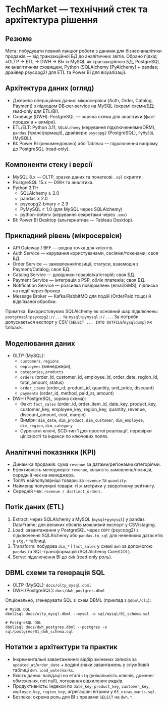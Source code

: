 # TechMarket — технічний стек та архітектура рішення

## Резюме
Мета: побудувати повний ланцюг роботи з даними для бізнес‑аналітики продажів — від транзакційної БД до аналітичних звітів. Обрано підхід «OLTP → ETL → DWH → BI» із MySQL як транзакційною БД, PostgreSQL як аналітичним сховищем, Python (SQLAlchemy [PyAlchemy] + pandas; драйвер psycopg2) для ETL та Power BI для візуалізації.

## Архітектура даних (огляд)
- Джерела операційних даних: мікросервіси (Auth, Order, Catalog, Payment) з підходом DB‑per‑service на MySQL (окремі схеми/БД; read‑only для ETL/BI).
- Сховище (DWH): PostgreSQL — зоряна схема для аналітики (факт продажів + виміри).
- ETL/ELT: Python 3.11, `SQLAlchemy` (керування підключеннями/ORM), `pandas` (трансформації), драйвери: `psycopg2` (PostgreSQL), `PyMySQL` (MySQL).
- BI: Power BI (рекомендовано) або Tableau — підключення напряму до PostgreSQL (read‑only).

## Компоненти стеку і версії
- MySQL 8.x — OLTP, зразки даних та початкові `.sql` скрипти.
- PostgreSQL 15.x — DWH та аналітика.
- Python 3.11+
  - SQLAlchemy ≥ 2.0
  - pandas ≥ 2.0
  - psycopg2-binary ≥ 2.9
  - PyMySQL ≥ 1.0 (для MySQL через SQLAlchemy)
  - python-dotenv (керування секретами через `.env`)
- BI: Power BI Desktop (альтернатива — Tableau Desktop).

## Прикладний рівень (мікросервіси)
- API Gateway / BFF — вхідна точка для клієнтів.
- Auth Service — керування користувачами, сесіями/токенами; своя БД.
- Order Service — замовлення/позиції, статуси, взаємодія з Payment/Catalog; своя БД.
- Catalog Service — довідники товарів/категорій; своя БД.
- Payment Service — інтеграція з PSP, облік платежів; своя БД.
- Notification Service — розсилка повідомлень (email/SMS), підписка на події через брокер.
- Message Broker — Kafka/RabbitMQ для подій (OrderPaid тощо) й відв’язаної обробки.

Примітка: Використовуємо SQLAlchemy як основний шар підключень: `postgresql+psycopg2://...` та `mysql+pymysql://...`. За потреби допускається експорт у CSV (`SELECT ... INTO OUTFILE`/`mysqldump`) як fallback.

## Моделювання даних
- OLTP (MySQL):
  - `customers`, `regions`
  - `employees` (менеджери),
  - `categories`, `products`
  - `orders` (order_id, customer_id, employee_id, order_date, region_id, total_amount, status)
  - `order_items` (order_id, product_id, quantity, unit_price, discount)
  - `payments` (order_id, method, paid_at, amount)
- DWH (PostgreSQL, зоряна схема):
  - Факт: `fact_sales` (order_id, order_item_id, date_key, product_key, customer_key, employee_key, region_key, quantity, revenue, discount_amount, cost, margin)
  - Виміри: `dim_date`, `dim_product`, `dim_customer`, `dim_employee`, `dim_region`, `dim_category`
  - Сурогатні ключі, SCD‑тип 1 для простої реалізації, перевірки цілісності та індекси по ключових полях.

## Аналітичні показники (KPI)
- Динаміка продажів: сума `revenue` за датами/регіонами/категоріями.
- Ефективність менеджерів: `revenue`, кількість замовлень/позицій, середній чек на менеджера.
- Топ/N найпопулярніші товари: за `revenue` та `quantity`.
- Найменш популярні товари: ті ж метрики у зворотному рейтингу.
- Середній чек: `revenue / distinct_orders`.

## Потік даних (ETL)
1) Extract: через SQLAlchemy з MySQL (`mysql+pymysql`) у pandas DataFrame; для великих обсягів можливий експорт у CSV/staging.
2) Load: завантаження у PostgreSQL через `COPY` (psycopg2) з підключення SQLAlchemy або `pandas.to_sql` для невеликих датасетів у `stg.*` таблиці.
3) Transform: побудова `dim_*` і `fact_sales` у схемі `dwh` за допомогою `pandas` та SQL‑трансформацій (SQLAlchemy Core/DDL).
4) Serve: підключення BI до `dwh` (read‑only роль).

## DBML схеми та генерація SQL
- OLTP (MySQL): `docs/oltp_mysql.dbml`
- DWH (PostgreSQL): `docs/dwh_postgres.dbml`

Опціонально, згенерувати SQL зі схем DBML (приклад з `@dbml/cli`):
```
# MySQL DDL
dbml2sql docs/oltp_mysql.dbml --mysql -o sql/mysql/01_schema.sql

# PostgreSQL DDL
dbml2sql docs/dwh_postgres.dbml --postgres -o sql/postgres/01_dwh_schema.sql
```

## Нотатки з архітектури та практик
- Інкрементальні завантаження: відбір змінених записів за `updated_at`/`order_date` + водяні знаки завантажень у службовій таблиці `dwh.load_watermarks`.
- Якість даних: валідації на етапі `stg` (унікальність ключів, доменні обмеження, not null), логування відхилених рядків.
- Продуктивність: індекси по `date_key`, `product_key`, `customer_key`, `employee_key`, `region_key`; агрегаційні вітрини у `03_views_marts.sql`.
- Безпека: окрема роль для BI з правами `SELECT` на `dwh.*`.

